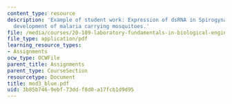 ```yaml
---
content_type: resource
description: 'Example of student work: Expression of dsRNA in Spirogyna algae to inhibit
  development of malaria carrying mosquitoes.'
file: /media/courses/20-109-laboratory-fundamentals-in-biological-engineering-fall-2007/3b85b7469ebf73ddf8d0a17fcb1d9d95_mod3_blue.pdf
file_type: application/pdf
learning_resource_types:
- Assignments
ocw_type: OCWFile
parent_title: Assignments
parent_type: CourseSection
resourcetype: Document
title: mod3_blue.pdf
uid: 3b85b746-9ebf-73dd-f8d0-a17fcb1d9d95
---
```

